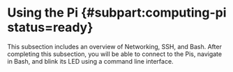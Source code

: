 # Using the Pi {#subpart:computing-pi status=ready}

This subsection includes an overview of Networking, SSH, and Bash. After completing this subsection, you will be able to connect to the Pis, navigate in Bash, and blink its LED using a command line interface.
